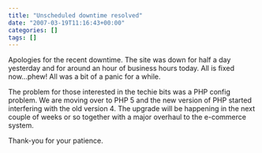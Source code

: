 ```yaml
---
title: "Unscheduled downtime resolved"
date: "2007-03-19T11:16:43+00:00"
categories: []
tags: []
---
```


Apologies for the recent downtime. The site was down for half a day yesterday and for around an hour of business hours today. All is fixed now...phew! All was a bit of a panic for a while.

The problem for those interested in the techie bits was a PHP config problem. We are moving over to PHP 5 and the new version of PHP started interfering with the old version 4. The upgrade will be happening in the next couple of weeks or so together with a major overhaul to the e-commerce system.

Thank-you for your patience.
